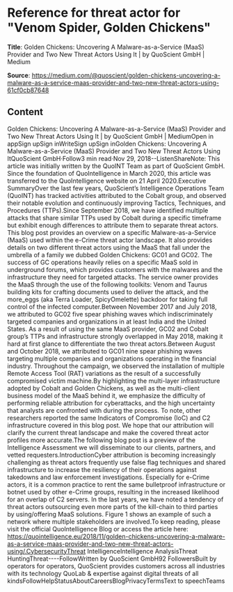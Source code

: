# Reference for threat actor for "Venom Spider, Golden Chickens"

**Title**: Golden Chickens: Uncovering A Malware-as-a-Service (MaaS) Provider and Two New Threat Actors Using It | by QuoScient GmbH | Medium

**Source**: https://medium.com/@quoscient/golden-chickens-uncovering-a-malware-as-a-service-maas-provider-and-two-new-threat-actors-using-61cf0cb87648

## Content
Golden Chickens: Uncovering A Malware-as-a-Service (MaaS) Provider and Two New Threat Actors Using It | by QuoScient GmbH | MediumOpen in appSign upSign inWriteSign upSign inGolden Chickens: Uncovering A Malware-as-a-Service (MaaS) Provider and Two New Threat Actors Using ItQuoScient GmbH·Follow3 min read·Nov 29, 2018--ListenShareNote: This article was initially written by the QuoINT Team as part of QuoScient GmbH. Since the foundation of QuoIntelligence in March 2020, this article was transferred to the QuoIntelligence website on 21 April 2020.Executive SummaryOver the last few years, QuoScient’s Intelligence Operations Team (QuoINT) has tracked activities attributed to the Cobalt group, and observed their notable evolution and continuously improving Tactics, Techniques, and Procedures (TTPs).Since September 2018, we have identified multiple attacks that share similar TTPs used by Cobalt during a specific timeframe but exhibit enough differences to attribute them to separate threat actors. This blog post provides an overview on a specific Malware-as-a-Service (MaaS) used within the e-Crime threat actor landscape. It also provides details on two different threat actors using the MaaS that fall under the umbrella of a family we dubbed Golden Chickens: GC01 and GC02. The success of GC operations heavily relies on a specific MaaS sold in underground forums, which provides customers with the malwares and the infrastructure they need for targeted attacks. The service owner provides the MaaS through the use of the following toolkits: Venom and Taurus building kits for crafting documents used to deliver the attack, and the more_eggs (aka Terra Loader, SpicyOmelette) backdoor for taking full control of the infected computer.Between November 2017 and July 2018, we attributed to GC02 five spear phishing waves which indiscriminately targeted companies and organizations in at least India and the United States. As a result of using the same MaaS provider, GC02 and Cobalt group’s TTPs and infrastructure strongly overlapped in May 2018, making it hard at first glance to differentiate the two threat actors.Between August and October 2018, we attributed to GC01 nine spear phishing waves targeting multiple companies and organizations operating in the financial industry. Throughout the campaign, we observed the installation of multiple Remote Access Tool (RAT) variations as the result of a successfully compromised victim machine.By highlighting the multi-layer infrastructure adopted by Cobalt and Golden Chickens, as well as the multi-client business model of the MaaS behind it, we emphasize the difficulty of performing reliable attribution for cyberattacks, and the high uncertainty that analysts are confronted with during the process. To note, other researchers reported the same Indicators of Compromise (IoC) and C2 infrastructure covered in this blog post. We hope that our attribution will clarify the current threat landscape and make the covered threat actor profiles more accurate.The following blog post is a preview of the Intelligence Assessment we will disseminate to our clients, partners, and vetted requesters.IntroductionCyber attribution is becoming increasingly challenging as threat actors frequently use false flag techniques and shared infrastructure to increase the resiliency of their operations against takedowns and law enforcement investigations. Especially for e-Crime actors, it is a common practice to rent the same bulletproof infrastructure or botnet used by other e-Crime groups, resulting in the increased likelihood for an overlap of C2 servers. In the last years, we have noted a tendency of threat actors outsourcing even more parts of the kill-chain to third parties by using/offering MaaS solutions. Figure 1 shows an example of such a network where multiple stakeholders are involved.To keep reading, please visit the official QuoIntelligence Blog or access the article here: https://quointelligence.eu/2018/11/golden-chickens-uncovering-a-malware-as-a-service-maas-provider-and-two-new-threat-actors-using/.CybersecurityThreat IntelligenceIntelligence AnalysisThreat HuntingThreat----FollowWritten by QuoScient GmbH92 FollowersBuilt by operators for operators, QuoScient provides customers across all industries with its technology QuoLab & expertise against digital threats of all kindsFollowHelpStatusAboutCareersBlogPrivacyTermsText to speechTeams































